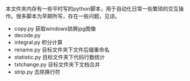 本文件夹内存有一些平时写的python脚本，用于自动化日常一些繁琐的交互操作。很多脚本为早期所写，存在一些问题，见谅。

- copy.py	获取windows锁屏jpg图像
- decode.py
- integral.py	积分计算
- rename.py	目标文件夹下文件后缀重命名
- statistic.py	目标文件夹下代码行数统计
- txtchange.py	目标文件夹下文档合并
- strip.py	去除换行符

